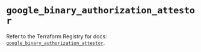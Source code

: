 # `google_binary_authorization_attestor`

Refer to the Terraform Registry for docs: [`google_binary_authorization_attestor`](https://registry.terraform.io/providers/hashicorp/google/5.12.0/docs/resources/binary_authorization_attestor).
